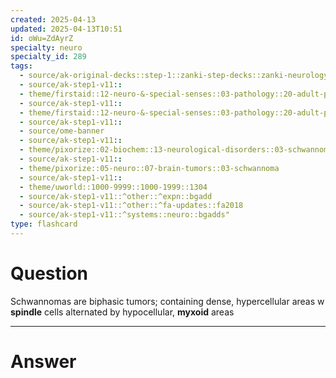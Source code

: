 ```yaml
---
created: 2025-04-13
updated: 2025-04-13T10:51
id: oWu=ZdAyrZ
specialty: neuro
specialty_id: 289
tags:
  - source/ak-original-decks::step-1::zanki-step-decks::zanki-neurology::neuro-pathology
  - source/ak-step1-v11::
  - theme/firstaid::12-neuro-&-special-senses::03-pathology::20-adult-primary-brain-tumors
  - source/ak-step1-v11::
  - theme/firstaid::12-neuro-&-special-senses::03-pathology::20-adult-primary-brain-tumors::schwannoma
  - source/ak-step1-v11::
  - source/ome-banner
  - source/ak-step1-v11::
  - theme/pixorize::02-biochem::13-neurological-disorders::03-schwannoma
  - source/ak-step1-v11::
  - theme/pixorize::05-neuro::07-brain-tumors::03-schwannoma
  - source/ak-step1-v11::
  - theme/uworld::1000-9999::1000-1999::1304
  - source/ak-step1-v11::^other::^expn::bgadd
  - source/ak-step1-v11::^other::^fa-updates::fa2018
  - source/ak-step1-v11::^systems::neuro::bgadds"
type: flashcard
---
```


# Question
Schwannomas are biphasic tumors; containing dense, hypercellular areas w **spindle** cells alternated by hypocellular, **myxoid** areas

---

# Answer
